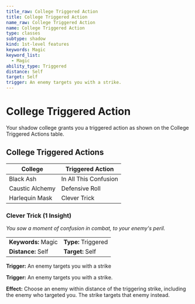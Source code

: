 ```yaml
---
title_raw: College Triggered Action
title: College Triggered Action
name_raw: College Triggered Action
name: College Triggered Action
type: classes
subtype: shadow
kind: 1st-level features
keywords: Magic
keyword_list:
  - Magic
ability_type: Triggered
distance: Self
target: Self
trigger: An enemy targets you with a strike.
---
```


# College Triggered Action

Your shadow college grants you a triggered action as shown on the College Triggered Actions table.

## College Triggered Actions

| College         | Triggered Action      |
| --------------- | --------------------- |
| Black Ash       | In All This Confusion |
| Caustic Alchemy | Defensive Roll        |
| Harlequin Mask  | Clever Trick          |

### Clever Trick (1 Insight)

*You sow a moment of confusion in combat, to your enemy's peril.*

|                     |                     |
| :------------------ | :------------------ |
| **Keywords:** Magic | **Type:** Triggered |
| **Distance:** Self  | **Target:** Self    |

**Trigger:** An enemy targets you with a strike

**Trigger:** An enemy targets you with a strike.

**Effect:** Choose an enemy within distance of the triggering strike, including the enemy who targeted you. The strike targets that enemy instead.
